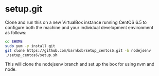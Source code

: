 setup.git
=========
Clone and run this on a new VirtualBox instance running CentOS 6.5 to
configure both the machine and your individual development environment as
follows:

```sh
cd $HOME
sudo yum -y install git
git clone https://github.com/barnkob/setup_centos6.git -b nodejsenv
./setup_centos6/setup.sh   
```

This will clone the nodejsenv branch and set up the box for using nvm and node.




